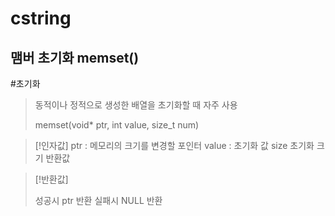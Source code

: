 # cstring

##  맴버 초기화 memset()
#초기화

> 동적이나 정적으로 생성한 배열을 초기화할 때 자주 사용
> 
> memset(void* ptr, int value, size_t num)

> [!인자값]
> ptr : 메모리의 크기를 변경할 포인터
> value : 초기화 값
> size 초기화 크기 반환값

> [!반환값]
> 
> 성공시 ptr 반환
> 실패시 NULL 반환





